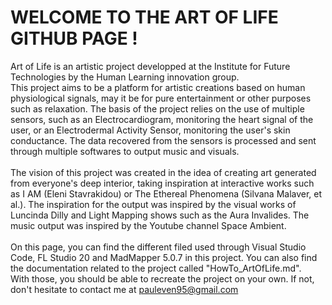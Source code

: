 # WELCOME TO THE ART OF LIFE GITHUB PAGE !

Art of Life is an artistic project developped at the Institute for Future Technologies by the Human Learning innovation group. \
This project aims to be a platform for artistic creations based on human physiological signals, may it be for pure entertainment or other purposes such as relaxation.
The basis of the project relies on the use of multiple sensors, such as an Electrocardiogram, monitoring the heart signal of the user, or an Electrodermal Activity Sensor, monitoring the user's skin conductance. The data recovered from the sensors is processed and sent through multiple softwares to output music and visuals.
\
\
The vision of this project was created in the idea of creating art generated from everyone's deep interior, taking inspiration at interactive works such as I AM (Eleni Stavrakidou) or The Ethereal Phenomena (Silvana Malaver, et al.). The inspiration for the output was inspired by the visual works of Luncinda Dilly and Light Mapping shows such as the Aura Invalides. The music output was inspired by the Youtube channel Space Ambient.
\
\
On this page, you can find the different filed used through Visual Studio Code, FL Studio 20 and MadMapper 5.0.7 in this project. You can also find the documentation related to the project called "HowTo_ArtOfLife.md".\
With those, you should be able to recreate the project on your own. If not, don't hesitate to contact me at pauleven95@gmail.com
